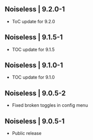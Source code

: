Noiseless | 9.2.0-1
-------------------
- ToC update for 9.2.0

Noiseless | 9.1.5-1
-------------------
- TOC update for 9.1.5

Noiseless | 9.1.0-1
-------------------
- TOC update for 9.1.0

Noiseless | 9.0.5-2
-------------------
- Fixed broken toggles in config menu

Noiseless | 9.0.5-1
-------------------
- Public release